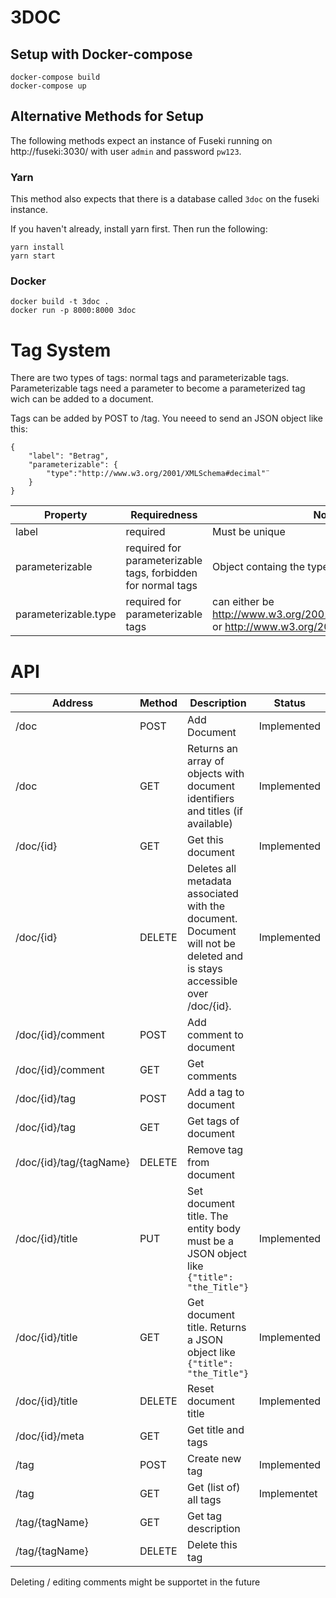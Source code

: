 # 3DOC

## Setup with Docker-compose 

```
docker-compose build
docker-compose up
``` 

## Alternative Methods for Setup

The following methods expect an instance of Fuseki running on http://fuseki:3030/ with user `admin`  and password `pw123`. 

### Yarn
This method also expects that there is a database called `3doc` on the fuseki instance.

If you haven't already, install yarn first. Then run the following:
```
yarn install
yarn start
```

### Docker 

```
docker build -t 3doc .
docker run -p 8000:8000 3doc
```
# Tag System

There are two types of tags: normal tags and parameterizable tags. Parameterizable tags need a parameter to become a parameterized tag wich can be added to a document.

Tags can be added by POST to /tag. You neeed to send an JSON object like this:
```
{
    "label": "Betrag",
    "parameterizable": {
        "type":"http://www.w3.org/2001/XMLSchema#decimal"¨
    }
}
``` 
| Property | Requiredness | Note |
| - | - | - |
| label | required | Must be unique |
| parameterizable | required for parameterizable tags, forbidden for normal tags | Object containg the type |
| parameterizable.type | required for parameterizable tags | can either be http://www.w3.org/2001/XMLSchema#decimal or http://www.w3.org/2001/XMLSchema#date |

# API

| Address | Method | Description | Status |
| - | - | - | - |
| /doc | POST | Add Document | Implemented |
| /doc | GET | Returns an array of objects with document identifiers and titles (if available) | Implemented |
| /doc/{id} | GET | Get this document | Implemented |
| /doc/{id} | DELETE | Deletes all metadata associated with the document. Document will not be deleted and is stays accessible over /doc/{id}. | Implemented |
| /doc/{id}/comment | POST | Add comment to document |
| /doc/{id}/comment	| GET | Get comments |
| /doc/{id}/tag | POST | Add a tag to document |
| /doc/{id}/tag | GET | Get tags of document |
| /doc/{id}/tag/{tagName} | DELETE | Remove tag from document |
| /doc/{id}/title | PUT | Set document title. The entity body must be a JSON object like `{"title": "the_Title"}` | Implemented |
| /doc/{id}/title | GET | Get document title. Returns a JSON object like `{"title": "the_Title"}` | Implemented |
| /doc/{id}/title | DELETE | Reset document title | Implemented |
| /doc/{id}/meta | GET | Get title and tags |
| /tag | POST | Create new tag | Implemented |
| /tag | GET | Get (list of) all tags | Implementet
| /tag/{tagName} | GET | Get tag description |
| /tag/{tagName} | DELETE | Delete this tag |

Deleting / editing comments might be supportet in the future
